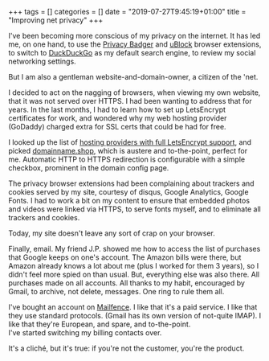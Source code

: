 +++
tags = []
categories = []
date = "2019-07-27T9:45:19+01:00"
title = "Improving net privacy"
+++

I've been becoming more conscious of my privacy on the internet. It has led me,
on one hand, to use the [Privacy Badger](https://www.eff.org/privacybadger) and
[uBlock](https://en.wikipedia.org/wiki/UBlock_Origin) browser extensions, to switch to
[DuckDuckGo](https://duckduckgo.com/)
as my default search engine, to review my social networking settings.

But I am also a gentleman website-and-domain-owner, a citizen of the 'net.

I decided to act on the nagging of browsers, when viewing my own website,
that it was not served over HTTPS. I had been wanting to address that for years. In the last
months, I had to learn how to set up LetsEncrypt certificates for work, and wondered
why my web hosting provider (GoDaddy) charged extra for SSL certs that could be
had for free.

I looked up the list of
[hosting providers with full LetsEncrypt support](https://community.letsencrypt.org/t/web-hosting-who-support-lets-encrypt/6920),
and picked [domainname.shop](https://domainname.shop/), which is austere and
to-the-point, perfect for me. Automatic HTTP to HTTPS redirection is configurable with
a simple checkbox, prominent in the domain config page.

The privacy browser extensions had been complaining about trackers and cookies served
by my site, courtesy of disqus, Google Analytics, Google Fonts.
I had to work a bit on my content to ensure that embedded photos and videos were
linked via HTTPS, to serve fonts myself, and to eliminate all trackers and cookies.

Today, my site doesn't leave any sort of crap on your browser.

Finally, email. My friend J.P. showed me how to access the list of purchases that
Google keeps on one's account. The Amazon bills were there, but Amazon already knows
a lot about me (plus I worked for them 3 years), so
I didn't feel more spied on than usual. But, everything else was also there. All purchases
made on all accounts. All thanks to my habit, encouraged by Gmail, to archive, not delete,
messages. One ring to rule them all.

I've bought an account on [Mailfence](https://mailfence.com/). I like that it's a paid
service. I like that they use standard protocols.
(Gmail has its own version of not-quite IMAP).
I like that they're European, and spare, and to-the-point.\
I've started switching my billing contacts over.

It's a cliché, but it's true: if you're not the customer, you're the product.
